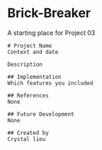 # Brick-Breaker

A starting place for Project 03


```
# Project Name
Context and date

Description

## Implementation
Which features you included

## References
None

## Future Development
None

## Created by
Crystal liou
